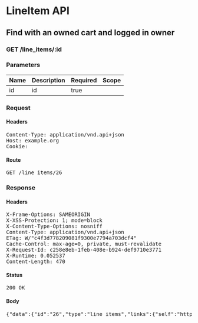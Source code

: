 # LineItem API

## Find with an owned cart and logged in owner

### GET /line_items/:id

### Parameters

| Name | Description | Required | Scope |
|------|-------------|----------|-------|
| id |  id | true |  |

### Request

#### Headers

<pre>Content-Type: application/vnd.api+json
Host: example.org
Cookie: </pre>

#### Route

<pre>GET /line_items/26</pre>

### Response

#### Headers

<pre>X-Frame-Options: SAMEORIGIN
X-XSS-Protection: 1; mode=block
X-Content-Type-Options: nosniff
Content-Type: application/vnd.api+json
ETag: W/&quot;c4f3d778209081f9300e7794a703dcf4&quot;
Cache-Control: max-age=0, private, must-revalidate
X-Request-Id: c258e8eb-1feb-408e-b924-def9710e3771
X-Runtime: 0.052537
Content-Length: 470</pre>

#### Status

<pre>200 OK</pre>

#### Body

<pre>{"data":{"id":"26","type":"line_items","links":{"self":"http://example.org/line_items/26"},"attributes":{"cart_id":41,"sale_price":"5.0","list_price":"5.0","quantity":1,"created_at":"2018-01-17T19:36:06.595Z","updated_at":"2018-01-17T19:36:06.595Z","source_id":26,"source_type":"Item","source_sku":"IMASKU","options":{}},"relationships":{"cart":{"links":{"self":"http://example.org/line_items/26/relationships/cart","related":"http://example.org/line_items/26/cart"}}}}}</pre>
